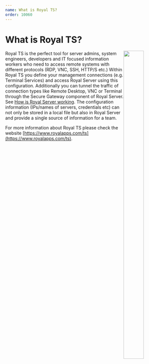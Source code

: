 ```yaml
---
name: What is Royal TS?
order: 10060
---
```


# What is Royal TS?

<img src="/images/RoyalServer/RoyalTS_ApplicationIcon_256x256.png" style="float: right;width: 50%;height: 50%;max-width:128px">

Royal TS is the perfect tool for server admins, system engineers, developers and IT focused information workers who need to access remote systems with different protocols (RDP, VNC, SSH, HTTP/S etc.) Within Royal TS you define your management connections (e.g. Terminal Services) and access Royal Server using this configuration. Additionally you can tunnel the traffic of connection types like Remote Desktop, VNC or Terminal through the Secure Gateway component of Royal Server. See [How is Royal Server working](./how-is-royal-server-working.md). The configuration information (IPs/names of servers, credentials etc) can not only be stored in a local file but also in Royal Server and provide a single source of information for a team.

For more information about Royal TS please check the website [https://www.royalapps.com/ts](https://www.royalapps.com/ts).

